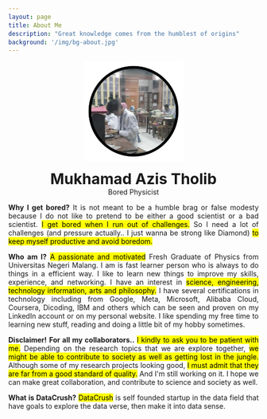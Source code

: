 ```yaml
---
layout: page
title: About Me
description: "Great knowledge comes from the humblest of origins"
background: '/img/bg-about.jpg'
---
```


<p align="center">
  <img src="/img/azis.png" style="width:200px;" />
</p>
<p align="center" margin="0px"><strong  style="font-size:30px;" >Mukhamad Azis Tholib</strong><br>Bored Physicist</p>

<p style='text-align: justify;'><strong>Why I get bored?</strong> It is not meant to be a humble brag or false modesty because I do not like to pretend to be either a good scientist or a bad scientist. <mark>I get bored when I run out of challenges.</mark> So I need a lot of challenges (and pressure actually.. I just wanna be strong like Diamond) <mark>to keep myself productive and avoid boredom.</mark></p>



<p style='text-align: justify;'><strong>Who am I?</strong> <mark>A passionate and motivated</mark> Fresh Graduate of Physics from Universitas Negeri Malang. I am is fast learner person who is always to do things in a efficient way. I like to learn new things to improve my skills, experience, and networking. I have an interest in <mark>science, engineering, technology information, arts and philosophy.</mark> I have several certifications in technology including from Google, Meta, Microsoft, Alibaba Cloud, Coursera, Dicoding, IBM and others which can be seen and proven on my LinkedIn account or on my personal website. I like spending my free time to learning new stuff, reading and doing a little bit of my hobby sometimes.</p>

<p style='text-align: justify;'><strong>Disclaimer!</strong> <strong>For all my collaborators..</strong> <mark>I kindly to ask you to be patient with me.</mark> Depending on the research topics that we are explore together, <mark>we might be able to contribute to society as well as getting lost in the jungle.</mark> Although some of my research projects looking good, <mark>I must admit that they are far from a good standard of quality.</mark> And I'm still working on it. I hope we can make great collaboration, and contribute to science and society as well.</p>

<p style='text-align: justify; '><strong>What is DataCrush?</strong> <mark>DataCrush</mark> is self founded startup in the data field that have goals to explore the data verse, then make it into data sense.</p>
